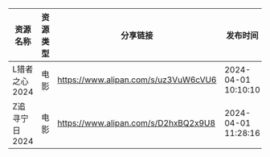 | 资源名称      | 资源类型 | 分享链接                                 | 发布时间                |
| --------- | ---- | ------------------------------------ | ------------------- |
| L猎者之心2024 | 电影   | https://www.alipan.com/s/uz3VuW6cVU6 | 2024-04-01 10:10:10 |
| Z追寻宁日2024 | 电影   | https://www.alipan.com/s/D2hxBQ2x9U8 | 2024-04-01 11:28:16 |
